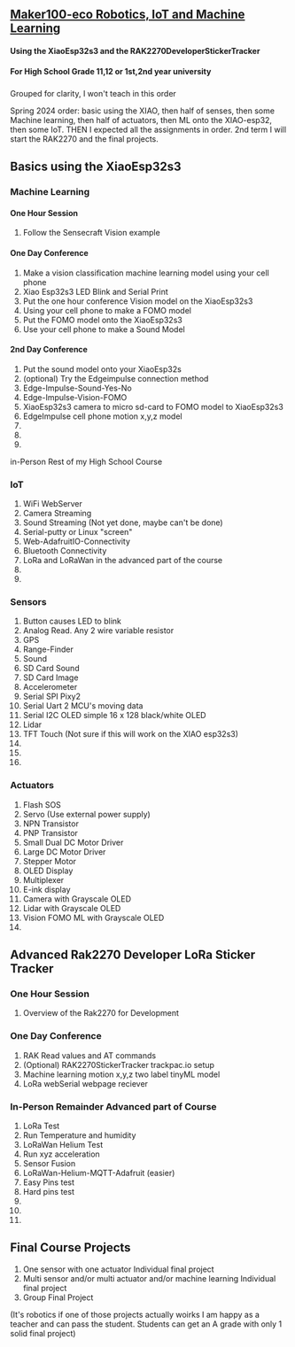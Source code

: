 ## [Maker100-eco  Robotics, IoT and Machine Learning](https://github.com/hpssjellis/maker100-eco)

#### Using the XiaoEsp32s3 and the RAK2270DeveloperStickerTracker
#### For High School Grade 11,12 or 1st,2nd year university
#####
 Grouped for clarity, I won't teach in this order

Spring 2024 order: basic using the XIAO, then half of senses, then some Machine learning, then half of actuators, then ML onto the XIAO-esp32, then some IoT. 
THEN I expected all the assignments in order. 2nd term I will start the RAK2270 and the final projects.

## Basics using the XiaoEsp32s3

### Machine Learning

#### One Hour Session

1. Follow the Sensecraft Vision example

#### One Day Conference
1. Make a vision classification machine learning model using your cell phone
1. Xiao Esp32s3 LED Blink and Serial Print
1. Put the one hour conference Vision model on the XiaoEsp32s3
1. Using your cell phone to make a FOMO model
1. Put the FOMO model onto the XiaoEsp32s3
1. Use your cell phone to make a Sound Model

#### 2nd Day Conference
1. Put the sound model onto your XiaoEsp32s
1. (optional) Try the Edgeimpulse connection method
1. Edge-Impulse-Sound-Yes-No
1. Edge-Impulse-Vision-FOMO
1. XiaoEsp32s3 camera to micro sd-card to FOMO model to XiaoEsp32s3
1. EdgeImpulse cell phone motion x,y,z model
1.
1.
1.

in-Person Rest of my High School Course

### IoT

1. WiFi WebServer
1. Camera Streaming
1. Sound Streaming (Not yet done, maybe can't be done)  
1. Serial-putty or Linux "screen"  
1. Web-AdafruitIO-Connectivity  
1. Bluetooth Connectivity  
1. LoRa and LoRaWan in the advanced part of the course 
1.  
1.  

### Sensors

1.  Button causes LED to blink
1.  Analog Read. Any 2 wire variable resistor
1.  GPS
1.  Range-Finder
1.  Sound
1.  SD Card Sound
1.  SD Card Image
1.  Accelerometer
1.  Serial SPI Pixy2
1.  Serial Uart 2 MCU's moving data
1.  Serial I2C OLED simple 16 x 128 black/white OLED
1.  Lidar
1.  TFT Touch (Not sure if this will work on the XIAO esp32s3)
1.  
1.  
1.  


### Actuators

1.  Flash SOS
1.  Servo (Use external power supply)
1.  NPN Transistor
1.  PNP Transistor
1.  Small Dual DC Motor Driver
1.  Large DC Motor Driver
1.  Stepper Motor
1.  OLED Display
1.  Multiplexer
1.  E-ink display
1.  Camera with Grayscale OLED 
1.  Lidar with Grayscale OLED
1.  Vision FOMO ML with Grayscale OLED
1. 



## Advanced Rak2270 Developer LoRa Sticker Tracker

### One Hour Session
1. Overview of the Rak2270 for Development

### One Day Conference
1.  RAK Read values and AT commands
1.  (Optional) RAK2270StickerTracker trackpac.io setup
1.  Machine learning motion x,y,z two label tinyML model
1.  LoRa webSerial webpage reciever


### In-Person Remainder Advanced part of Course

1.  LoRa Test
1.  Run Temperature and humidity 
1.  LoRaWan Helium Test 
1.  Run xyz acceleration
1.  Sensor Fusion 
1.  LoRaWan-Helium-MQTT-Adafruit (easier)
1.  Easy Pins test 
1.  Hard pins test
1.  
1.  
1.  




## Final Course Projects

1. One sensor with one actuator Individual final project
1. Multi sensor and/or multi actuator and/or machine learning Individual final project
1. Group Final Project

(It's robotics if one of those projects actually woirks I am happy as a teacher and can pass the student. Students can get an A grade with only 1 solid final project)
